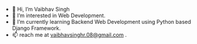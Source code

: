 - 👋 Hi, I’m Vaibhav Singh
- 👀 I’m interested in Web Development.
- 🌱 I’m currently learning Backend Web Development using Python based Django Framework.
- 📫 reach me at vaibhavsinghr.08@gmail.com . 

<!---
IgnitE-vaibhav/IgnitE-vaibhav is a ✨ special ✨ repository because its `README.md` (this file) appears on your GitHub profile.
You can click the Preview link to take a look at your changes.
--->
